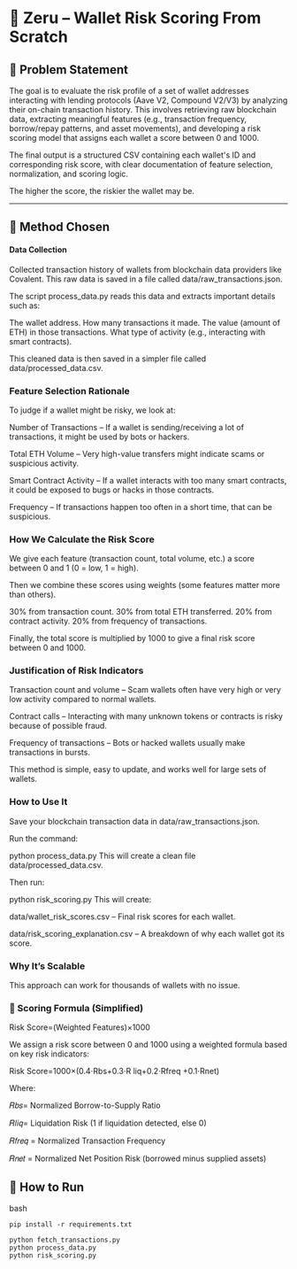 # 🔐 Zeru – Wallet Risk Scoring From Scratch

## 📌 Problem Statement

The goal is to evaluate the risk profile of a set of wallet addresses interacting with lending protocols (Aave V2, Compound V2/V3) by analyzing their on-chain transaction history. This involves retrieving raw blockchain data, extracting meaningful features (e.g., transaction frequency, borrow/repay patterns, and asset movements), and developing a risk scoring model that assigns each wallet a score between 0 and 1000. 

The final output is a structured CSV containing each wallet's ID and corresponding risk score, with clear documentation of feature selection, normalization, and scoring logic.

The higher the score, the riskier the wallet may be.

---

## 🧠 Method Chosen

#### Data Collection 

Collected transaction history of wallets from blockchain data providers like Covalent. This raw data is saved in a file called data/raw_transactions.json.

The script process_data.py reads this data and extracts important details such as:

The wallet address.
How many transactions it made.
The value (amount of ETH) in those transactions.
What type of activity (e.g., interacting with smart contracts).

This cleaned data is then saved in a simpler file called data/processed_data.csv.

### Feature Selection Rationale
To judge if a wallet might be risky, we look at:

Number of Transactions – If a wallet is sending/receiving a lot of transactions, it might be used by bots or hackers.

Total ETH Volume – Very high-value transfers might indicate scams or suspicious activity.

Smart Contract Activity – If a wallet interacts with too many smart contracts, it could be exposed to bugs or hacks in those contracts.

Frequency – If transactions happen too often in a short time, that can be suspicious.

### How We Calculate the Risk Score
We give each feature (transaction count, total volume, etc.) a score between 0 and 1 (0 = low, 1 = high).

Then we combine these scores using weights (some features matter more than others).

30% from transaction count.
30% from total ETH transferred.
20% from contract activity.
20% from frequency of transactions.

Finally, the total score is multiplied by 1000 to give a final risk score between 0 and 1000.

### Justification of Risk Indicators
Transaction count and volume – Scam wallets often have very high or very low activity compared to normal wallets.

Contract calls – Interacting with many unknown tokens or contracts is risky because of possible fraud.

Frequency of transactions – Bots or hacked wallets usually make transactions in bursts.

This method is simple, easy to update, and works well for large sets of wallets.

### How to Use It
Save your blockchain transaction data in data/raw_transactions.json.

Run the command:

python process_data.py
This will create a clean file data/processed_data.csv.

Then run:

python risk_scoring.py
This will create:

data/wallet_risk_scores.csv – Final risk scores for each wallet.

data/risk_scoring_explanation.csv – A breakdown of why each wallet got its score.

### Why It’s Scalable
This approach can work for thousands of wallets with no issue.



### 🧮 Scoring Formula (Simplified)


Risk Score=(Weighted Features)×1000

We assign a risk score between 0 and 1000 using a weighted formula based on key risk indicators:


Risk Score=1000×(0.4⋅Rbs+0.3⋅R liq+0.2⋅Rfreq +0.1⋅Rnet)

Where:

𝑅𝑏𝑠= Normalized Borrow-to-Supply Ratio

𝑅𝑙𝑖𝑞= Liquidation Risk (1 if liquidation detected, else 0)

𝑅𝑓𝑟𝑒𝑞 = Normalized Transaction Frequency 

𝑅𝑛𝑒𝑡 = Normalized Net Position Risk (borrowed minus supplied assets)​



## 🚀 How to Run

bash
```
pip install -r requirements.txt

python fetch_transactions.py
python process_data.py 
python risk_scoring.py

```
